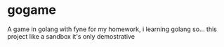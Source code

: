 # gogame
A game in golang with fyne for my homework, i learning golang so... this project like a sandbox it's only demostrative
